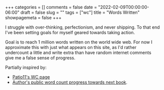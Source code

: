 
+++
categories = []
comments = false
date = "2022-02-09T00:00:00-06:00"
draft = false
slug = ""
tags = ["wc"]
title = "Words Written"
showpagemeta = false
+++

I struggle with over-thinking, perfectionism, and never shipping. To that end I've been setting goals for myself geared towards taking action.

Goal is to reach 1 million words written on the world wide web. For now I approximate this with just what appears on this site, as I'd rather undercount a little and write extra than have random internet comments give me a false sense of progress.

Partially inspired by:

- [Patio11's WC page](https://www.kalzumeus.com/wc/)
- [Author's public word count progress towards next book](https://flynnblair.com/).
